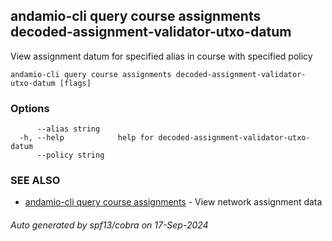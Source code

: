 ## andamio-cli query course assignments decoded-assignment-validator-utxo-datum

View assignment datum for specified alias in course with specified policy

```
andamio-cli query course assignments decoded-assignment-validator-utxo-datum [flags]
```

### Options

```
      --alias string    
  -h, --help            help for decoded-assignment-validator-utxo-datum
      --policy string   
```

### SEE ALSO

* [andamio-cli query course assignments](andamio-cli_query_course_assignments.md)	 - View network assignment data

###### Auto generated by spf13/cobra on 17-Sep-2024
